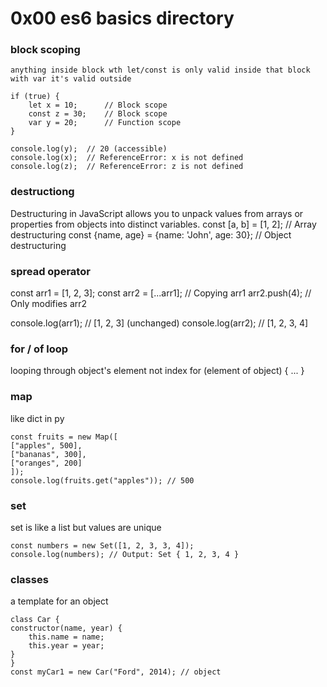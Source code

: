 # 0x00 es6 basics directory

### block scoping

    anything inside block wth let/const is only valid inside that block
    with var it's valid outside

    if (true) {
        let x = 10;      // Block scope
        const z = 30;    // Block scope
        var y = 20;      // Function scope
    }

    console.log(y);  // 20 (accessible)
    console.log(x);  // ReferenceError: x is not defined
    console.log(z);  // ReferenceError: z is not defined

### destructiong

Destructuring in JavaScript allows you to unpack values from arrays or properties from objects into distinct variables.
const [a, b] = [1, 2]; // Array destructuring
const {name, age} = {name: 'John', age: 30}; // Object destructuring

### spread operator

const arr1 = [1, 2, 3];
const arr2 = [...arr1]; // Copying arr1
arr2.push(4); // Only modifies arr2

console.log(arr1); // [1, 2, 3] (unchanged)
console.log(arr2); // [1, 2, 3, 4]

### for / of loop

looping through object's element not index
for (element of object) {
...
}

### map

like dict in py

    const fruits = new Map([
    ["apples", 500],
    ["bananas", 300],
    ["oranges", 200]
    ]);
    console.log(fruits.get("apples")); // 500

### set

set is like a list but values are unique

    const numbers = new Set([1, 2, 3, 3, 4]);
    console.log(numbers); // Output: Set { 1, 2, 3, 4 }

### classes

a template for an object

    class Car {
    constructor(name, year) {
        this.name = name;
        this.year = year;
    }
    }
    const myCar1 = new Car("Ford", 2014); // object